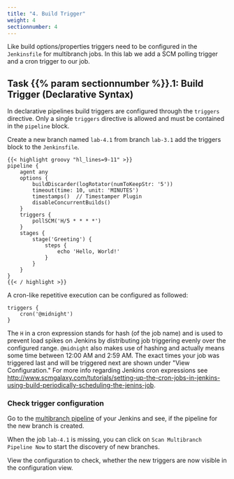 ```yaml
---
title: "4. Build Trigger"
weight: 4
sectionnumber: 4
---
```


Like build options/properties triggers need to be configured in the ``Jenkinsfile`` for
multibranch jobs. In this lab we add a SCM polling trigger and a cron trigger to our job.


## Task {{% param sectionnumber %}}.1: Build Trigger (Declarative Syntax)

In declarative pipelines build triggers are configured through the ``triggers`` directive.
Only a single ``triggers`` directive is allowed and must be contained in the ``pipeline`` block.

Create a new branch named ``lab-4.1`` from branch ``lab-3.1`` add the triggers block to the ``Jenkinsfile``.

```
{{< highlight groovy "hl_lines=9-11" >}}
pipeline {
    agent any
    options {
        buildDiscarder(logRotator(numToKeepStr: '5'))
        timeout(time: 10, unit: 'MINUTES')
        timestamps()  // Timestamper Plugin
        disableConcurrentBuilds()
    }
    triggers {
        pollSCM('H/5 * * * *')
    }
    stages {
        stage('Greeting') {
            steps {
                echo 'Hello, World!'
            }
        }
    }
}
{{< / highlight >}}
```

A cron-like repetitive execution can be configured as followed:

```
triggers {
    cron('@midnight')
}
```

The ``H`` in a cron expression stands for hash (of the job name) and is used to prevent load spikes on Jenkins by distributing job triggering evenly over the configured range.
``@midnight`` also makes use of hashing and actually means some time between 12:00 AM and 2:59 AM. The exact times your job was triggered last and will be triggered next
are shown under "View Configuration."
For more info regarding Jenkins cron expressions see <http://www.scmgalaxy.com/tutorials/setting-up-the-cron-jobs-in-jenkins-using-build-periodically-scheduling-the-jenins-job>.


### Check trigger configuration

Go to the [multibranch pipeline](http://localhost:8080/job/techlab/) of your Jenkins and see, if the pipeline for the new branch is created.

When the job `lab-4.1` is missing, you can click on `Scan Multibranch Pipeline Now` to start the discovery of new branches.

View the configuration to check, whether the new triggers are now visible in the configuration view.
